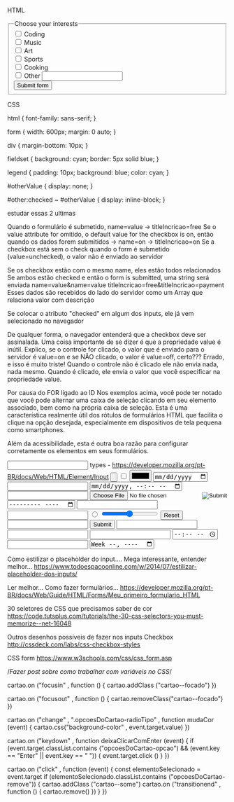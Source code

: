 HTML

<form>
  <fieldset>
  <legend>Choose your interests</legend>
    <div>
      <input type="checkbox" id="coding" name="interest" value="coding">
      <label for="coding">Coding</label>
    </div>
    <div>
      <input type="checkbox" id="music" name="interest" value="music">
      <label for="music">Music</label>
    </div>
    <div>
      <input type="checkbox" id="art" name="interest" value="art">
      <label for="art">Art</label>
    </div>
    <div>
      <input type="checkbox" id="sports" name="interest" value="sports">
      <label for="sports">Sports</label>
    </div>
    <div>
      <input type="checkbox" id="cooking" name="interest" value="cooking">
      <label for="cooking">Cooking</label>
    </div>
    <div>
      <input type="checkbox" id="other" name="interest" value="other">
      <label for="other">Other</label>
      <input type="text" id="otherValue" name="other">
    </div>
    <div>
      <button type="submit">Submit form</button>
    </div>
  </fieldset>
</form>


CSS

html {
  font-family: sans-serif;
}

form {
  width: 600px;
  margin: 0 auto;
}

div {
  margin-bottom: 10px;
}

fieldset {
  background: cyan;
  border: 5px solid blue;
}

legend {
  padding: 10px;
  background: blue;
  color: cyan;
}

#otherValue
{
  display: none;
}

#other:checked ~ #otherValue
{
  display: inline-block;
}

estudar essas 2 ultimas


Quando o formulário é submetido, name=value -> titleIncricao=free
Se o value attribute for omitido, o default value for the checkbox is on,
então quando os dados forem submitidos -> name=on -> titleIncricao=on
Se a checkbox está sem o check quando o form é submetido (value=unchecked),
o valor não é enviado ao servidor

Se os checkbox estão com o mesmo name, eles estão todos relacionados
Se ambos estão checked e então o form is submitted,
uma string será enviada name=value&name=value
titleIncricao=free&titleIncricao=payment
Esses dados são recebidos do lado do servidor como um Array que relaciona valor com descrição

Se colocar o atributo "checked" em algum dos inputs, ele já vem selecionado no navegador



De qualquer forma, o navegador entenderá que a checkbox deve ser assinalada. Uma coisa importante de se dizer é que a propriedade value é inútil. Explico, se o controle for clicado, o valor que é enviado para o servidor é value=on e se NÂO clicado, o valor é value=off, certo??? Errado, e isso é muito triste! Quando o controle não é clicado ele não envia nada, nada mesmo. Quando é clicado, ele envia o valor que você especificar na propriedade value.




Por causa do FOR ligado ao ID
Nos exemplos acima, você pode ter notado que você pode alternar uma caixa de seleção clicando em seu elemento <label> associado, bem como na própria caixa de seleção. Esta é uma característica realmente útil dos rótulos de formulários HTML que facilita o clique na opção desejada, especialmente em dispositivos de tela pequena como smartphones.

  Além da acessibilidade, esta é outra boa razão para configurar corretamente os elementos <label> em seus formulários.


<input> types - https://developer.mozilla.org/pt-BR/docs/Web/HTML/Element/Input
  <input type="button">
  <input type="checkbox">
  <input type="color">
  <input type="date">
  <input type="datetime">
  <input type="datetime-local">
  <input type="email">
  <input type="file">
  <input type="hidden">
  <input type="image">
  <input type="month">
  <input type="number">
  <input type="password">
  <input type="radio">
  <input type="range">
  <input type="reset">
  <input type="search">
  <input type="submit">
  <input type="tel">
  <input type="tel">
  <input type="text">
  <input type="time">
  <input type="url">
  <input type="week">


Como estilizar o placeholder do input.... Mega interessante, entender melhor...
https://www.todoespacoonline.com/w/2014/07/estilizar-placeholder-dos-inputs/


Ler melhor... Como fazer formulários...
https://developer.mozilla.org/pt-BR/docs/Web/Guide/HTML/Forms/Meu_primeiro_formulario_HTML


30 seletores de CSS que precisamos saber de cor
https://code.tutsplus.com/tutorials/the-30-css-selectors-you-must-memorize--net-16048

Outros desenhos possíveis de fazer nos inputs Checkbox
http://cssdeck.com/labs/css-checkbox-styles


CSS form
https://www.w3schools.com/css/css_form.asp


/*Fazer post sobre como trabalhar com variáveis no CSS*/



cartao.on ("focusin" , function () {
  cartao.addClass ("cartao--focado")
})

cartao.on ("focusout" , function () {
  cartao.removeClass("cartao--focado")
})

cartao.on ("change" , ".opcoesDoCartao-radioTipo" , function mudaCor (event) {
  cartao.css("background-color" , event.target.value)
})

cartao.on ("keydown" , function deixaClicarComEnter (event) {
  if (event.target.classList.contains ("opcoesDoCartao-opcao") && (event.key == "Enter" || event.key == " ")) {
    event.target.click ()
  }
})

cartao.on ("click" , function (event) {
  const elementoSelecionado = event.target
  if (elementoSelecionado.classList.contains ("opcoesDoCartao-remove")) {
    cartao.addClass ("cartao--some")
    cartao.on ("transitionend" , function () {
      cartao.remove()
    })
  }
})
